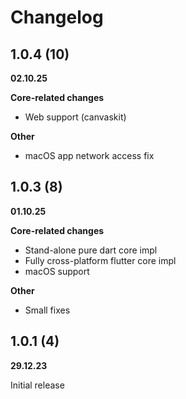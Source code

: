 #  Changelog

## 1.0.4 (10)
**02.10.25**

**Core-related changes**

- Web support (canvaskit)

**Other**

- macOS app network access fix

## 1.0.3 (8)
**01.10.25**

**Core-related changes**

- Stand-alone pure dart core impl
- Fully cross-platform flutter core impl
- macOS support

**Other**

- Small fixes

## 1.0.1 (4)
**29.12.23**

Initial release